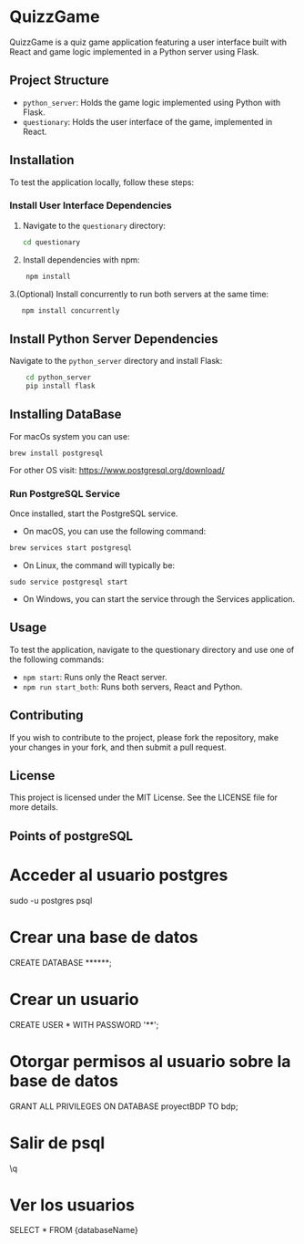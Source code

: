 # QuizzGame

QuizzGame is a quiz game application featuring a user interface built with React and game logic implemented in a Python server using Flask.

## Project Structure

- `python_server`: Holds the game logic implemented using Python with Flask.
- `questionary`: Holds the user interface of the game, implemented in React.

## Installation

To test the application locally, follow these steps:

### Install User Interface Dependencies

1. Navigate to the `questionary` directory:
   ```sh
   cd questionary   
    ```
2. Install dependencies with npm:
```sh 
    npm install
```
3.(Optional) Install concurrently to run both servers at the same time:
```sh
   npm install concurrently
```

## Install Python Server Dependencies

Navigate to the `python_server` directory and install Flask:

```sh
    cd python_server
    pip install flask
```

## Installing DataBase
For macOs system you can use:
```
brew install postgresql
```

For other OS visit: https://www.postgresql.org/download/

### Run PostgreSQL Service
Once installed, start the PostgreSQL service. 
* On macOS, you can use the following command:
```sh
brew services start postgresql
```
* On Linux, the command will typically be:
```
sudo service postgresql start
```

* On Windows, you can start the service through the Services application.


## Usage

To test the application, navigate to the questionary directory and use one of the following commands:

* `npm start`: Runs only the React server.
* `npm run start_both`: Runs both servers, React and Python.

## Contributing

If you wish to contribute to the project, please fork the repository, make your changes in your fork, and then submit a pull request.

## License
This project is licensed under the MIT License. See the LICENSE file for more details.


## Points of postgreSQL

# Acceder al usuario postgres
sudo -u postgres psql

# Crear una base de datos
CREATE DATABASE ******;

# Crear un usuario
CREATE USER * WITH PASSWORD '**';

# Otorgar permisos al usuario sobre la base de datos
GRANT ALL PRIVILEGES ON DATABASE proyectBDP TO bdp;

# Salir de psql
\q

# Ver los usuarios 
SELECT * FROM {databaseName}